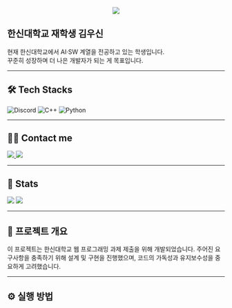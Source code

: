 <div align="center">
    <img src="https://capsule-render.vercel.app/api?type=wave&color=gradient&height=180&text=&animation=&fontColor=000000&fontSize=60" /img>
</div>

## 한신대학교 재학생 김우신  

현재 한신대학교에서 AI·SW 계열을 전공하고 있는 학생입니다.  
꾸준히 성장하며 더 나은 개발자가 되는 게 목표입니다.

---

## 🛠️ Tech Stacks


![Discord](https://img.shields.io/badge/Discord-5865F2?style=plastic&logo=Discord&logoColor=white)
![C++](https://img.shields.io/badge/C++-00599C?style=plastic&logo=C%2B%2B&logoColor=white)
![Python](https://img.shields.io/badge/Python-3776AB?style=plastic&logo=Python&logoColor=white)

---

## 🧑‍💻 Contact me

<a href="https://instagram.com/woosin0218">
<img src="https://img.shields.io/badge/Instagram-E4405F?style=plastic&logo=Instagram&logoColor=white">
</a>
<a href="mailto:mkpark7165@gmail.com">
<img src="https://img.shields.io/badge/Gmail-EA4335?style=plastic&logo=Gmail&logoColor=white">
</a>

---

## 🏅 Stats

<img src="https://github-readme-stats.vercel.app/api?username=김우신&custom_title=김우신's Github Stat&bg_color=180,000000,&title_color=000000&text_color=000000" />
<img src="https://github-readme-stats.vercel.app/api/top-langs/?username=김우신&layout=compact&bg_color=180,000000,&title_color=000000&text_color=000000" />

---

## 📘 프로젝트 개요

이 프로젝트는 한신대학교 웹 프로그래밍 과제 제출을 위해 개발되었습니다.
주어진 요구사항을 충족하기 위해 설계 및 구현을 진행했으며, 코드의 가독성과 유지보수성을 중요하게 고려했습니다.

---

## ⚙️ 실행 방법


